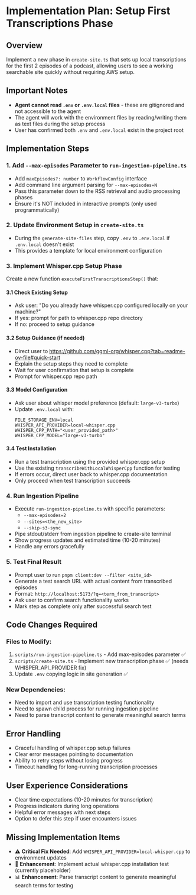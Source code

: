 # Implementation Plan: Setup First Transcriptions Phase

## Overview
Implement a new phase in `create-site.ts` that sets up local transcriptions for the first 2 episodes of a podcast, allowing users to see a working searchable site quickly without requiring AWS setup.

## Important Notes
- **Agent cannot read `.env` or `.env.local` files** - these are gitignored and not accessible to the agent
- The agent will work with the environment files by reading/writing them as text files during the setup process
- User has confirmed both `.env` and `.env.local` exist in the project root

## Implementation Steps

### 1. Add `--max-episodes` Parameter to `run-ingestion-pipeline.ts`
- Add `maxEpisodes?: number` to `WorkflowConfig` interface
- Add command line argument parsing for `--max-episodes=N`
- Pass this parameter down to the RSS retrieval and audio processing phases
- Ensure it's NOT included in interactive prompts (only used programmatically)

### 2. Update Environment Setup in `create-site.ts`
- During the `generate-site-files` step, copy `.env` to `.env.local` if `.env.local` doesn't exist
- This provides a template for local environment configuration

### 3. Implement Whisper.cpp Setup Phase
Create a new function `executeFirstTranscriptionsStep()` that:

#### 3.1 Check Existing Setup
- Ask user: "Do you already have whisper.cpp configured locally on your machine?"
- If yes: prompt for path to whisper.cpp repo directory
- If no: proceed to setup guidance

#### 3.2 Setup Guidance (if needed)
- Direct user to https://github.com/ggml-org/whisper.cpp?tab=readme-ov-file#quick-start
- Explain the setup steps they need to complete
- Wait for user confirmation that setup is complete
- Prompt for whisper.cpp repo path

#### 3.3 Model Configuration
- Ask user about whisper model preference (default: `large-v3-turbo`)
- Update `.env.local` with:
  ```
  FILE_STORAGE_ENV=local
  WHISPER_API_PROVIDER=local-whisper.cpp
  WHISPER_CPP_PATH="<user_provided_path>"
  WHISPER_CPP_MODEL="large-v3-turbo"
  ```

#### 3.4 Test Installation
- Run a test transcription using the provided whisper.cpp setup
- Use the existing `transcribeWithLocalWhisperCpp` function for testing
- If errors occur, direct user back to whisper.cpp documentation
- Only proceed when test transcription succeeds

### 4. Run Ingestion Pipeline
- Execute `run-ingestion-pipeline.ts` with specific parameters:
  - `--max-episodes=2`
  - `--sites=<the_new_site>`
  - `--skip-s3-sync`
- Pipe stdout/stderr from ingestion pipeline to create-site terminal
- Show progress updates and estimated time (10-20 minutes)
- Handle any errors gracefully

### 5. Test Final Result
- Prompt user to run `pnpm client:dev --filter <site_id>`
- Generate a test search URL with actual content from transcribed episodes
- Format: `http://localhost:5173/?q=<term_from_transcript>`
- Ask user to confirm search functionality works
- Mark step as complete only after successful search test

## Code Changes Required

### Files to Modify:
1. `scripts/run-ingestion-pipeline.ts` - Add max-episodes parameter ✅
2. `scripts/create-site.ts` - Implement new transcription phase ✅ (needs WHISPER_API_PROVIDER fix)
3. Update `.env` copying logic in site generation ✅

### New Dependencies:
- Need to import and use transcription testing functionality
- Need to spawn child process for running ingestion pipeline
- Need to parse transcript content to generate meaningful search terms

## Error Handling
- Graceful handling of whisper.cpp setup failures
- Clear error messages pointing to documentation
- Ability to retry steps without losing progress
- Timeout handling for long-running transcription processes

## User Experience Considerations
- Clear time expectations (10-20 minutes for transcription)
- Progress indicators during long operations
- Helpful error messages with next steps
- Option to defer this step if user encounters issues

## Missing Implementation Items
- ⚠️ **Critical Fix Needed**: Add `WHISPER_API_PROVIDER=local-whisper.cpp` to environment updates
- 🔧 **Enhancement**: Implement actual whisper.cpp installation test (currently placeholder)
- 📊 **Enhancement**: Parse transcript content to generate meaningful search terms for testing